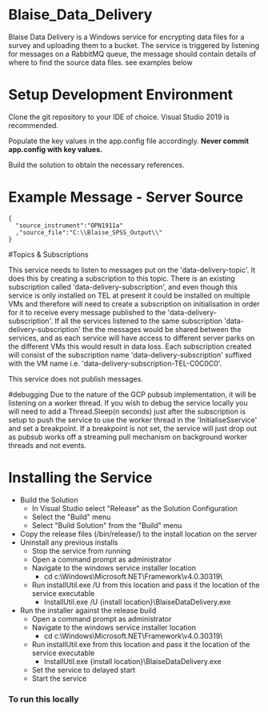 # Blaise_Data_Delivery

Blaise Data Delivery is a Windows service for encrypting data files for a survey and uploading them to a bucket. The service is triggered by listening for messages on a RabbitMQ queue, the message should contain details of where to find the source data files. see examples below

# Setup Development Environment

Clone the git repository to your IDE of choice. Visual Studio 2019 is recommended.

Populate the key values in the app.config file accordingly. **Never commit app.config with key values.**

Build the solution to obtain the necessary references.

# Example Message - Server Source

```
{
  "source_instrument":"OPN1911a"
  ,"source_file":"C:\\Blaise_SPSS_Output\\"
}                  
```

#Topics & Subscriptions

This service needs to listen to messages put on the 'data-delivery-topic'. It does this by creating a subscription to this topic. There is an existing subscription called 'data-delivery-subscription', and even though
this service is only installed on TEL at present it could be installed on multiple VMs and therefore will need to create a subscription on initialisation in order for it to receive every message published to the 'data-delivery-subscription'. 
If all the services listened to the same subscription 'data-delivery-subscription' the the messages would be shared between the services, and as each service will have access to different server parks on the different VMs 
this would result in data loss. Each subscription created will consist of the subscription name 'data-delivery-subscription' suffixed with the VM name i.e. 'data-delivery-subscription-TEL-C0C0C0'.

This service does not publish messages.

#debugging
Due to the nature of the GCP pubsub implementation, it will be listening on a worker thread. If you wish to debug the service locally you will
need to add a Thread.Sleep(n seconds) just after the subscription is setup to push the service to use the worker thread in the 'InitialiseSservice' and set a breakpoint. If a breakpoint is not set,
the service will just drop out as pubsub works off a streaming pull mechanism on background worker threads and not events.

# Installing the Service

  - Build the Solution
    - In Visual Studio select "Release" as the Solution Configuration
    - Select the "Build" menu
    - Select "Build Solution" from the "Build" menu
  - Copy the release files (/bin/release/) to the install location on the server
  - Uninstall any previous installs
    - Stop the service from running
    - Open a command prompt as administrator
    - Navigate to the windows service installer location
      - cd c:\Windows\Microsoft.NET\Framework\v4.0.30319\
    - Run installUtil.exe /U from this location and pass it the location of the service executable
      - InstallUtil.exe /U {install location}\BlaiseDataDelivery.exe
  - Run the installer against the release build
    - Open a command prompt as administrator
    - Navigate to the windows service installer location
      - cd c:\Windows\Microsoft.NET\Framework\v4.0.30319\
    - Run installUtil.exe from this location and pass it the location of the service executable
      - InstallUtil.exe {install location}\BlaiseDataDelivery.exe
    - Set the service to delayed start
    - Start the service

### To run this locally


